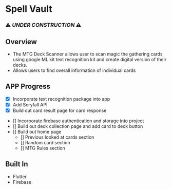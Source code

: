 # Spell Vault 

### :warning: *UNDER CONSTRUCTION* :warning:

## Overview
- The MTG Deck Scanner allows user to scan magic the gathering cards using google ML kit text recognition kit and create digital version of their decks.
- Allows users to find overall information of individual cards

## APP Progress
- [x] Incorporate text recognition package into app
- [x] Add Scryfall API
- [x] Build out card result page for card response
- [] Incorporate firebase authentication and storage into project
- [] Build out deck collection page and add card to deck button
- [] Build out home page
    - [] Previous looked at cards section
    - [] Random card section 
    - [] MTG Rules section 


## Built In
- Flutter
- Firebase
